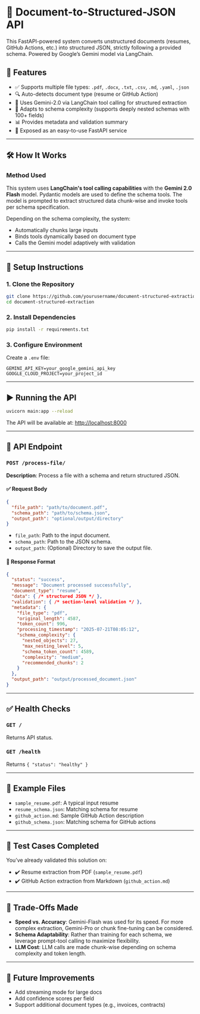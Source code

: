 # 🧠 Document-to-Structured-JSON API

This FastAPI-powered system converts unstructured documents (resumes, GitHub Actions, etc.) into structured JSON, strictly following a provided schema. Powered by Google’s Gemini model via LangChain.

## 🚀 Features

* ✅ Supports multiple file types: `.pdf`, `.docx`, `.txt`, `.csv`, `.md`, `.yaml`, `.json`
* 🔍 Auto-detects document type (resume or GitHub Action)
* 🤖 Uses Gemini-2.0 via LangChain tool calling for structured extraction
* 🧠 Adapts to schema complexity (supports deeply nested schemas with 100+ fields)
* 📊 Provides metadata and validation summary
* 🔌 Exposed as an easy-to-use FastAPI service

---

## 🛠️ How It Works

### Method Used

This system uses **LangChain's tool calling capabilities** with the **Gemini 2.0 Flash** model. Pydantic models are used to define the schema tools. The model is prompted to extract structured data chunk-wise and invoke tools per schema specification.

Depending on the schema complexity, the system:

* Automatically chunks large inputs
* Binds tools dynamically based on document type
* Calls the Gemini model adaptively with validation

---

## 🔧 Setup Instructions

### 1. Clone the Repository

```bash
git clone https://github.com/yourusername/document-structured-extraction.git
cd document-structured-extraction
```

### 2. Install Dependencies

```bash
pip install -r requirements.txt
```

### 3. Configure Environment

Create a `.env` file:

```
GEMINI_API_KEY=your_google_gemini_api_key
GOOGLE_CLOUD_PROJECT=your_project_id
```

---

## ▶️ Running the API

```bash
uvicorn main:app --reload
```

The API will be available at: [http://localhost:8000](http://localhost:8000)

---

## 📄 API Endpoint

### `POST /process-file/`

**Description**: Process a file with a schema and return structured JSON.

#### ✅ Request Body

```json
{
  "file_path": "path/to/document.pdf",
  "schema_path": "path/to/schema.json",
  "output_path": "optional/output/directory"
}
```

* `file_path`: Path to the input document.
* `schema_path`: Path to the JSON schema.
* `output_path`: (Optional) Directory to save the output file.

#### 🔁 Response Format

```json
{
  "status": "success",
  "message": "Document processed successfully",
  "document_type": "resume",
  "data": { /* structured JSON */ },
  "validation": { /* section-level validation */ },
  "metadata": {
    "file_type": "pdf",
    "original_length": 4587,
    "token_count": 996,
    "processing_timestamp": "2025-07-21T08:05:12",
    "schema_complexity": {
      "nested_objects": 27,
      "max_nesting_level": 5,
      "schema_token_count": 4589,
      "complexity": "medium",
      "recommended_chunks": 2
    }
  },
  "output_path": "output/processed_document.json"
}
```

---

## ✅ Health Checks

### `GET /`

Returns API status.

### `GET /health`

Returns `{ "status": "healthy" }`

---

## 📁 Example Files

* `sample_resume.pdf`: A typical input resume
* `resume_schema.json`: Matching schema for resume
* `github_action.md`: Sample GitHub Action description
* `github_schema.json`: Matching schema for GitHub actions

---

## 🥪 Test Cases Completed

You’ve already validated this solution on:

* ✔️ Resume extraction from PDF (`sample_resume.pdf`)
* ✔️ GitHub Action extraction from Markdown (`github_action.md`)

---

## 🧡 Trade-Offs Made

* **Speed vs. Accuracy**: Gemini-Flash was used for its speed. For more complex extraction, Gemini-Pro or chunk fine-tuning can be considered.
* **Schema Adaptability**: Rather than training for each schema, we leverage prompt-tool calling to maximize flexibility.
* **LLM Cost**: LLM calls are made chunk-wise depending on schema complexity and token length.

---

## 🧠 Future Improvements

* Add streaming mode for large docs
* Add confidence scores per field
* Support additional document types (e.g., invoices, contracts)
